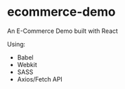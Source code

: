 # ecommerce-demo
An E-Commerce Demo built with React

Using:
- Babel
- Webkit
- SASS
- Axios/Fetch API
